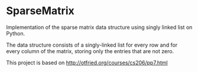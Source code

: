 # SparseMatrix
Implementation of the sparse matrix data structure using singly linked list on Python.

The data structure consists of a singly-linked list for every row and for every column of the matrix, storing only the entries that are not zero.

This project is based on http://otfried.org/courses/cs206/pp7.html
